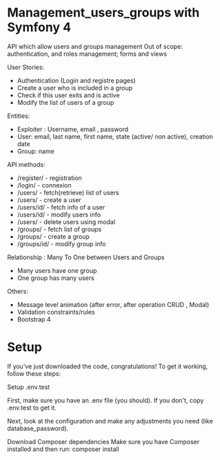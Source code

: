 # Management_users_groups with Symfony 4

 API which allow users and groups management 
 Out of scope: authentication, and roles management; forms and views
 
 User Stories:
- Authentication (Login and registre pages)
- Create a user who is included in a group
- Check if this user exits and is active
- Modify the list of users of a group

Entities:
- Exploiter : Username, email , password
- User: email, last name, first name, state (active/ non active), creation date
- Group: name

API methods:
- /register/ - registration
- /login/ -   connexion
- /users/ - fetch(retrieve) list of users
- /users/ - create a user
- /users/id/ - fetch info of a user
- /users/id/ - modify users info
- /users/ -  delete users using modal
- /groups/ - fetch list of groups
- /groups/ - create a group
- /groups/id/ - modify group info

Relationship : Many To One between Users and Groups  
- Many users have one group
- One group has many users

Others:
- Message level animation (after error, after operation CRUD , Modal) 
- Validation constraints/rules
- Bootstrap 4

# Setup
If you've just downloaded the code, congratulations!
To get it working, follow these steps:

Setup .env.test

First, make sure you have an .env file (you should). If you don't, copy .env.test to get it.

Next, look at the configuration and make any adjustments you need (like database_password).

Download Composer dependencies
Make sure you have Composer installed and then run:    composer install

